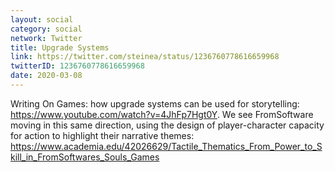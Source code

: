 ```yaml
---
layout: social
category: social
network: Twitter
title: Upgrade Systems
link: https://twitter.com/steinea/status/1236760778616659968
twitterID: 1236760778616659968
date: 2020-03-08
---
```


Writing On Games: how upgrade systems can be used for storytelling: <https://www.youtube.com/watch?v=4JhFp7Hgt0Y>. We see FromSoftware moving in this same direction, using the design of player-character capacity for action to highlight their narrative themes: <https://www.academia.edu/42026629/Tactile_Thematics_From_Power_to_Skill_in_FromSoftwares_Souls_Games>
